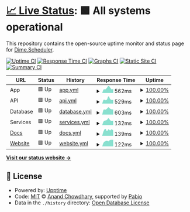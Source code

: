 # [📈 Live Status](https://status.dimescheduler.com): <!--live status--> **🟩 All systems operational**

This repository contains the open-source uptime monitor and status page for [Dime.Scheduler](www.dimescheduler.com).

[![Uptime CI](https://github.com/dime-scheduler/status/workflows/Uptime%20CI/badge.svg)](https://github.com/dime-scheduler/status/actions?query=workflow%3A%22Uptime+CI%22)
[![Response Time CI](https://github.com/dime-scheduler/status/workflows/Response%20Time%20CI/badge.svg)](https://github.com/dime-scheduler/status/actions?query=workflow%3A%22Response+Time+CI%22)
[![Graphs CI](https://github.com/dime-scheduler/status/workflows/Graphs%20CI/badge.svg)](https://github.com/dime-scheduler/status/actions?query=workflow%3A%22Graphs+CI%22)
[![Static Site CI](https://github.com/dime-scheduler/status/workflows/Static%20Site%20CI/badge.svg)](https://github.com/dime-scheduler/status/actions?query=workflow%3A%22Static+Site+CI%22)
[![Summary CI](https://github.com/dime-scheduler/status/workflows/Summary%20CI/badge.svg)](https://github.com/dime-scheduler/status/actions?query=workflow%3A%22Summary+CI%22)

<!--start: status pages-->
<!-- This summary is generated by Upptime (https://github.com/upptime/upptime) -->
<!-- Do not edit this manually, your changes will be overwritten -->
<!-- prettier-ignore -->
| URL | Status | History | Response Time | Uptime |
| --- | ------ | ------- | ------------- | ------ |
| <img alt="" src="https://cdn.dimescheduler.com/dime-scheduler/v2/shape.svg" height="13"> App | 🟩 Up | [app.yml](https://github.com/dime-scheduler/status/commits/HEAD/history/app.yml) | <details><summary><img alt="Response time graph" src="./graphs/app/response-time-week.png" height="20"> 562ms</summary><br><a href="https://status.dimescheduler.com/history/app"><img alt="Response time 674" src="https://img.shields.io/endpoint?url=https%3A%2F%2Fraw.githubusercontent.com%2Fdime-scheduler%2Fstatus%2FHEAD%2Fapi%2Fapp%2Fresponse-time.json"></a><br><a href="https://status.dimescheduler.com/history/app"><img alt="24-hour response time 499" src="https://img.shields.io/endpoint?url=https%3A%2F%2Fraw.githubusercontent.com%2Fdime-scheduler%2Fstatus%2FHEAD%2Fapi%2Fapp%2Fresponse-time-day.json"></a><br><a href="https://status.dimescheduler.com/history/app"><img alt="7-day response time 562" src="https://img.shields.io/endpoint?url=https%3A%2F%2Fraw.githubusercontent.com%2Fdime-scheduler%2Fstatus%2FHEAD%2Fapi%2Fapp%2Fresponse-time-week.json"></a><br><a href="https://status.dimescheduler.com/history/app"><img alt="30-day response time 620" src="https://img.shields.io/endpoint?url=https%3A%2F%2Fraw.githubusercontent.com%2Fdime-scheduler%2Fstatus%2FHEAD%2Fapi%2Fapp%2Fresponse-time-month.json"></a><br><a href="https://status.dimescheduler.com/history/app"><img alt="1-year response time 674" src="https://img.shields.io/endpoint?url=https%3A%2F%2Fraw.githubusercontent.com%2Fdime-scheduler%2Fstatus%2FHEAD%2Fapi%2Fapp%2Fresponse-time-year.json"></a></details> | <details><summary><a href="https://status.dimescheduler.com/history/app">100.00%</a></summary><a href="https://status.dimescheduler.com/history/app"><img alt="All-time uptime 100.00%" src="https://img.shields.io/endpoint?url=https%3A%2F%2Fraw.githubusercontent.com%2Fdime-scheduler%2Fstatus%2FHEAD%2Fapi%2Fapp%2Fuptime.json"></a><br><a href="https://status.dimescheduler.com/history/app"><img alt="24-hour uptime 100.00%" src="https://img.shields.io/endpoint?url=https%3A%2F%2Fraw.githubusercontent.com%2Fdime-scheduler%2Fstatus%2FHEAD%2Fapi%2Fapp%2Fuptime-day.json"></a><br><a href="https://status.dimescheduler.com/history/app"><img alt="7-day uptime 100.00%" src="https://img.shields.io/endpoint?url=https%3A%2F%2Fraw.githubusercontent.com%2Fdime-scheduler%2Fstatus%2FHEAD%2Fapi%2Fapp%2Fuptime-week.json"></a><br><a href="https://status.dimescheduler.com/history/app"><img alt="30-day uptime 100.00%" src="https://img.shields.io/endpoint?url=https%3A%2F%2Fraw.githubusercontent.com%2Fdime-scheduler%2Fstatus%2FHEAD%2Fapi%2Fapp%2Fuptime-month.json"></a><br><a href="https://status.dimescheduler.com/history/app"><img alt="1-year uptime 100.00%" src="https://img.shields.io/endpoint?url=https%3A%2F%2Fraw.githubusercontent.com%2Fdime-scheduler%2Fstatus%2FHEAD%2Fapi%2Fapp%2Fuptime-year.json"></a></details>
| <img alt="" src="https://cdn.dimescheduler.com/dime-scheduler/v2/shape.svg" height="13"> API | 🟩 Up | [api.yml](https://github.com/dime-scheduler/status/commits/HEAD/history/api.yml) | <details><summary><img alt="Response time graph" src="./graphs/api/response-time-week.png" height="20"> 529ms</summary><br><a href="https://status.dimescheduler.com/history/api"><img alt="Response time 663" src="https://img.shields.io/endpoint?url=https%3A%2F%2Fraw.githubusercontent.com%2Fdime-scheduler%2Fstatus%2FHEAD%2Fapi%2Fapi%2Fresponse-time.json"></a><br><a href="https://status.dimescheduler.com/history/api"><img alt="24-hour response time 463" src="https://img.shields.io/endpoint?url=https%3A%2F%2Fraw.githubusercontent.com%2Fdime-scheduler%2Fstatus%2FHEAD%2Fapi%2Fapi%2Fresponse-time-day.json"></a><br><a href="https://status.dimescheduler.com/history/api"><img alt="7-day response time 529" src="https://img.shields.io/endpoint?url=https%3A%2F%2Fraw.githubusercontent.com%2Fdime-scheduler%2Fstatus%2FHEAD%2Fapi%2Fapi%2Fresponse-time-week.json"></a><br><a href="https://status.dimescheduler.com/history/api"><img alt="30-day response time 635" src="https://img.shields.io/endpoint?url=https%3A%2F%2Fraw.githubusercontent.com%2Fdime-scheduler%2Fstatus%2FHEAD%2Fapi%2Fapi%2Fresponse-time-month.json"></a><br><a href="https://status.dimescheduler.com/history/api"><img alt="1-year response time 663" src="https://img.shields.io/endpoint?url=https%3A%2F%2Fraw.githubusercontent.com%2Fdime-scheduler%2Fstatus%2FHEAD%2Fapi%2Fapi%2Fresponse-time-year.json"></a></details> | <details><summary><a href="https://status.dimescheduler.com/history/api">100.00%</a></summary><a href="https://status.dimescheduler.com/history/api"><img alt="All-time uptime 100.00%" src="https://img.shields.io/endpoint?url=https%3A%2F%2Fraw.githubusercontent.com%2Fdime-scheduler%2Fstatus%2FHEAD%2Fapi%2Fapi%2Fuptime.json"></a><br><a href="https://status.dimescheduler.com/history/api"><img alt="24-hour uptime 100.00%" src="https://img.shields.io/endpoint?url=https%3A%2F%2Fraw.githubusercontent.com%2Fdime-scheduler%2Fstatus%2FHEAD%2Fapi%2Fapi%2Fuptime-day.json"></a><br><a href="https://status.dimescheduler.com/history/api"><img alt="7-day uptime 100.00%" src="https://img.shields.io/endpoint?url=https%3A%2F%2Fraw.githubusercontent.com%2Fdime-scheduler%2Fstatus%2FHEAD%2Fapi%2Fapi%2Fuptime-week.json"></a><br><a href="https://status.dimescheduler.com/history/api"><img alt="30-day uptime 100.00%" src="https://img.shields.io/endpoint?url=https%3A%2F%2Fraw.githubusercontent.com%2Fdime-scheduler%2Fstatus%2FHEAD%2Fapi%2Fapi%2Fuptime-month.json"></a><br><a href="https://status.dimescheduler.com/history/api"><img alt="1-year uptime 100.00%" src="https://img.shields.io/endpoint?url=https%3A%2F%2Fraw.githubusercontent.com%2Fdime-scheduler%2Fstatus%2FHEAD%2Fapi%2Fapi%2Fuptime-year.json"></a></details>
| <img alt="" src="https://cdn.dimescheduler.com/dime-scheduler/v2/shape.svg" height="13"> Database | 🟩 Up | [database.yml](https://github.com/dime-scheduler/status/commits/HEAD/history/database.yml) | <details><summary><img alt="Response time graph" src="./graphs/database/response-time-week.png" height="20"> 603ms</summary><br><a href="https://status.dimescheduler.com/history/database"><img alt="Response time 721" src="https://img.shields.io/endpoint?url=https%3A%2F%2Fraw.githubusercontent.com%2Fdime-scheduler%2Fstatus%2FHEAD%2Fapi%2Fdatabase%2Fresponse-time.json"></a><br><a href="https://status.dimescheduler.com/history/database"><img alt="24-hour response time 552" src="https://img.shields.io/endpoint?url=https%3A%2F%2Fraw.githubusercontent.com%2Fdime-scheduler%2Fstatus%2FHEAD%2Fapi%2Fdatabase%2Fresponse-time-day.json"></a><br><a href="https://status.dimescheduler.com/history/database"><img alt="7-day response time 603" src="https://img.shields.io/endpoint?url=https%3A%2F%2Fraw.githubusercontent.com%2Fdime-scheduler%2Fstatus%2FHEAD%2Fapi%2Fdatabase%2Fresponse-time-week.json"></a><br><a href="https://status.dimescheduler.com/history/database"><img alt="30-day response time 708" src="https://img.shields.io/endpoint?url=https%3A%2F%2Fraw.githubusercontent.com%2Fdime-scheduler%2Fstatus%2FHEAD%2Fapi%2Fdatabase%2Fresponse-time-month.json"></a><br><a href="https://status.dimescheduler.com/history/database"><img alt="1-year response time 721" src="https://img.shields.io/endpoint?url=https%3A%2F%2Fraw.githubusercontent.com%2Fdime-scheduler%2Fstatus%2FHEAD%2Fapi%2Fdatabase%2Fresponse-time-year.json"></a></details> | <details><summary><a href="https://status.dimescheduler.com/history/database">100.00%</a></summary><a href="https://status.dimescheduler.com/history/database"><img alt="All-time uptime 99.99%" src="https://img.shields.io/endpoint?url=https%3A%2F%2Fraw.githubusercontent.com%2Fdime-scheduler%2Fstatus%2FHEAD%2Fapi%2Fdatabase%2Fuptime.json"></a><br><a href="https://status.dimescheduler.com/history/database"><img alt="24-hour uptime 100.00%" src="https://img.shields.io/endpoint?url=https%3A%2F%2Fraw.githubusercontent.com%2Fdime-scheduler%2Fstatus%2FHEAD%2Fapi%2Fdatabase%2Fuptime-day.json"></a><br><a href="https://status.dimescheduler.com/history/database"><img alt="7-day uptime 100.00%" src="https://img.shields.io/endpoint?url=https%3A%2F%2Fraw.githubusercontent.com%2Fdime-scheduler%2Fstatus%2FHEAD%2Fapi%2Fdatabase%2Fuptime-week.json"></a><br><a href="https://status.dimescheduler.com/history/database"><img alt="30-day uptime 100.00%" src="https://img.shields.io/endpoint?url=https%3A%2F%2Fraw.githubusercontent.com%2Fdime-scheduler%2Fstatus%2FHEAD%2Fapi%2Fdatabase%2Fuptime-month.json"></a><br><a href="https://status.dimescheduler.com/history/database"><img alt="1-year uptime 99.99%" src="https://img.shields.io/endpoint?url=https%3A%2F%2Fraw.githubusercontent.com%2Fdime-scheduler%2Fstatus%2FHEAD%2Fapi%2Fdatabase%2Fuptime-year.json"></a></details>
| <img alt="" src="https://cdn.dimescheduler.com/dime-scheduler/v2/shape.svg" height="13"> Services | 🟩 Up | [services.yml](https://github.com/dime-scheduler/status/commits/HEAD/history/services.yml) | <details><summary><img alt="Response time graph" src="./graphs/services/response-time-week.png" height="20"> 132ms</summary><br><a href="https://status.dimescheduler.com/history/services"><img alt="Response time 157" src="https://img.shields.io/endpoint?url=https%3A%2F%2Fraw.githubusercontent.com%2Fdime-scheduler%2Fstatus%2FHEAD%2Fapi%2Fservices%2Fresponse-time.json"></a><br><a href="https://status.dimescheduler.com/history/services"><img alt="24-hour response time 118" src="https://img.shields.io/endpoint?url=https%3A%2F%2Fraw.githubusercontent.com%2Fdime-scheduler%2Fstatus%2FHEAD%2Fapi%2Fservices%2Fresponse-time-day.json"></a><br><a href="https://status.dimescheduler.com/history/services"><img alt="7-day response time 132" src="https://img.shields.io/endpoint?url=https%3A%2F%2Fraw.githubusercontent.com%2Fdime-scheduler%2Fstatus%2FHEAD%2Fapi%2Fservices%2Fresponse-time-week.json"></a><br><a href="https://status.dimescheduler.com/history/services"><img alt="30-day response time 152" src="https://img.shields.io/endpoint?url=https%3A%2F%2Fraw.githubusercontent.com%2Fdime-scheduler%2Fstatus%2FHEAD%2Fapi%2Fservices%2Fresponse-time-month.json"></a><br><a href="https://status.dimescheduler.com/history/services"><img alt="1-year response time 157" src="https://img.shields.io/endpoint?url=https%3A%2F%2Fraw.githubusercontent.com%2Fdime-scheduler%2Fstatus%2FHEAD%2Fapi%2Fservices%2Fresponse-time-year.json"></a></details> | <details><summary><a href="https://status.dimescheduler.com/history/services">100.00%</a></summary><a href="https://status.dimescheduler.com/history/services"><img alt="All-time uptime 100.00%" src="https://img.shields.io/endpoint?url=https%3A%2F%2Fraw.githubusercontent.com%2Fdime-scheduler%2Fstatus%2FHEAD%2Fapi%2Fservices%2Fuptime.json"></a><br><a href="https://status.dimescheduler.com/history/services"><img alt="24-hour uptime 100.00%" src="https://img.shields.io/endpoint?url=https%3A%2F%2Fraw.githubusercontent.com%2Fdime-scheduler%2Fstatus%2FHEAD%2Fapi%2Fservices%2Fuptime-day.json"></a><br><a href="https://status.dimescheduler.com/history/services"><img alt="7-day uptime 100.00%" src="https://img.shields.io/endpoint?url=https%3A%2F%2Fraw.githubusercontent.com%2Fdime-scheduler%2Fstatus%2FHEAD%2Fapi%2Fservices%2Fuptime-week.json"></a><br><a href="https://status.dimescheduler.com/history/services"><img alt="30-day uptime 100.00%" src="https://img.shields.io/endpoint?url=https%3A%2F%2Fraw.githubusercontent.com%2Fdime-scheduler%2Fstatus%2FHEAD%2Fapi%2Fservices%2Fuptime-month.json"></a><br><a href="https://status.dimescheduler.com/history/services"><img alt="1-year uptime 100.00%" src="https://img.shields.io/endpoint?url=https%3A%2F%2Fraw.githubusercontent.com%2Fdime-scheduler%2Fstatus%2FHEAD%2Fapi%2Fservices%2Fuptime-year.json"></a></details>
| <img alt="" src="https://cdn.dimescheduler.com/dime-scheduler/v2/shape.svg" height="13"> [Docs](https://docs.dimescheduler.com) | 🟩 Up | [docs.yml](https://github.com/dime-scheduler/status/commits/HEAD/history/docs.yml) | <details><summary><img alt="Response time graph" src="./graphs/docs/response-time-week.png" height="20"> 139ms</summary><br><a href="https://status.dimescheduler.com/history/docs"><img alt="Response time 155" src="https://img.shields.io/endpoint?url=https%3A%2F%2Fraw.githubusercontent.com%2Fdime-scheduler%2Fstatus%2FHEAD%2Fapi%2Fdocs%2Fresponse-time.json"></a><br><a href="https://status.dimescheduler.com/history/docs"><img alt="24-hour response time 130" src="https://img.shields.io/endpoint?url=https%3A%2F%2Fraw.githubusercontent.com%2Fdime-scheduler%2Fstatus%2FHEAD%2Fapi%2Fdocs%2Fresponse-time-day.json"></a><br><a href="https://status.dimescheduler.com/history/docs"><img alt="7-day response time 139" src="https://img.shields.io/endpoint?url=https%3A%2F%2Fraw.githubusercontent.com%2Fdime-scheduler%2Fstatus%2FHEAD%2Fapi%2Fdocs%2Fresponse-time-week.json"></a><br><a href="https://status.dimescheduler.com/history/docs"><img alt="30-day response time 164" src="https://img.shields.io/endpoint?url=https%3A%2F%2Fraw.githubusercontent.com%2Fdime-scheduler%2Fstatus%2FHEAD%2Fapi%2Fdocs%2Fresponse-time-month.json"></a><br><a href="https://status.dimescheduler.com/history/docs"><img alt="1-year response time 155" src="https://img.shields.io/endpoint?url=https%3A%2F%2Fraw.githubusercontent.com%2Fdime-scheduler%2Fstatus%2FHEAD%2Fapi%2Fdocs%2Fresponse-time-year.json"></a></details> | <details><summary><a href="https://status.dimescheduler.com/history/docs">100.00%</a></summary><a href="https://status.dimescheduler.com/history/docs"><img alt="All-time uptime 100.00%" src="https://img.shields.io/endpoint?url=https%3A%2F%2Fraw.githubusercontent.com%2Fdime-scheduler%2Fstatus%2FHEAD%2Fapi%2Fdocs%2Fuptime.json"></a><br><a href="https://status.dimescheduler.com/history/docs"><img alt="24-hour uptime 100.00%" src="https://img.shields.io/endpoint?url=https%3A%2F%2Fraw.githubusercontent.com%2Fdime-scheduler%2Fstatus%2FHEAD%2Fapi%2Fdocs%2Fuptime-day.json"></a><br><a href="https://status.dimescheduler.com/history/docs"><img alt="7-day uptime 100.00%" src="https://img.shields.io/endpoint?url=https%3A%2F%2Fraw.githubusercontent.com%2Fdime-scheduler%2Fstatus%2FHEAD%2Fapi%2Fdocs%2Fuptime-week.json"></a><br><a href="https://status.dimescheduler.com/history/docs"><img alt="30-day uptime 100.00%" src="https://img.shields.io/endpoint?url=https%3A%2F%2Fraw.githubusercontent.com%2Fdime-scheduler%2Fstatus%2FHEAD%2Fapi%2Fdocs%2Fuptime-month.json"></a><br><a href="https://status.dimescheduler.com/history/docs"><img alt="1-year uptime 100.00%" src="https://img.shields.io/endpoint?url=https%3A%2F%2Fraw.githubusercontent.com%2Fdime-scheduler%2Fstatus%2FHEAD%2Fapi%2Fdocs%2Fuptime-year.json"></a></details>
| <img alt="" src="https://cdn.dimescheduler.com/dime-scheduler/v2/shape.svg" height="13"> [Website](https://www.dimescheduler.com) | 🟩 Up | [website.yml](https://github.com/dime-scheduler/status/commits/HEAD/history/website.yml) | <details><summary><img alt="Response time graph" src="./graphs/website/response-time-week.png" height="20"> 122ms</summary><br><a href="https://status.dimescheduler.com/history/website"><img alt="Response time 161" src="https://img.shields.io/endpoint?url=https%3A%2F%2Fraw.githubusercontent.com%2Fdime-scheduler%2Fstatus%2FHEAD%2Fapi%2Fwebsite%2Fresponse-time.json"></a><br><a href="https://status.dimescheduler.com/history/website"><img alt="24-hour response time 142" src="https://img.shields.io/endpoint?url=https%3A%2F%2Fraw.githubusercontent.com%2Fdime-scheduler%2Fstatus%2FHEAD%2Fapi%2Fwebsite%2Fresponse-time-day.json"></a><br><a href="https://status.dimescheduler.com/history/website"><img alt="7-day response time 122" src="https://img.shields.io/endpoint?url=https%3A%2F%2Fraw.githubusercontent.com%2Fdime-scheduler%2Fstatus%2FHEAD%2Fapi%2Fwebsite%2Fresponse-time-week.json"></a><br><a href="https://status.dimescheduler.com/history/website"><img alt="30-day response time 161" src="https://img.shields.io/endpoint?url=https%3A%2F%2Fraw.githubusercontent.com%2Fdime-scheduler%2Fstatus%2FHEAD%2Fapi%2Fwebsite%2Fresponse-time-month.json"></a><br><a href="https://status.dimescheduler.com/history/website"><img alt="1-year response time 161" src="https://img.shields.io/endpoint?url=https%3A%2F%2Fraw.githubusercontent.com%2Fdime-scheduler%2Fstatus%2FHEAD%2Fapi%2Fwebsite%2Fresponse-time-year.json"></a></details> | <details><summary><a href="https://status.dimescheduler.com/history/website">100.00%</a></summary><a href="https://status.dimescheduler.com/history/website"><img alt="All-time uptime 100.00%" src="https://img.shields.io/endpoint?url=https%3A%2F%2Fraw.githubusercontent.com%2Fdime-scheduler%2Fstatus%2FHEAD%2Fapi%2Fwebsite%2Fuptime.json"></a><br><a href="https://status.dimescheduler.com/history/website"><img alt="24-hour uptime 100.00%" src="https://img.shields.io/endpoint?url=https%3A%2F%2Fraw.githubusercontent.com%2Fdime-scheduler%2Fstatus%2FHEAD%2Fapi%2Fwebsite%2Fuptime-day.json"></a><br><a href="https://status.dimescheduler.com/history/website"><img alt="7-day uptime 100.00%" src="https://img.shields.io/endpoint?url=https%3A%2F%2Fraw.githubusercontent.com%2Fdime-scheduler%2Fstatus%2FHEAD%2Fapi%2Fwebsite%2Fuptime-week.json"></a><br><a href="https://status.dimescheduler.com/history/website"><img alt="30-day uptime 100.00%" src="https://img.shields.io/endpoint?url=https%3A%2F%2Fraw.githubusercontent.com%2Fdime-scheduler%2Fstatus%2FHEAD%2Fapi%2Fwebsite%2Fuptime-month.json"></a><br><a href="https://status.dimescheduler.com/history/website"><img alt="1-year uptime 100.00%" src="https://img.shields.io/endpoint?url=https%3A%2F%2Fraw.githubusercontent.com%2Fdime-scheduler%2Fstatus%2FHEAD%2Fapi%2Fwebsite%2Fuptime-year.json"></a></details>

<!--end: status pages-->

[**Visit our status website →**](https://status.dimescheduler.com)

## 📄 License

- Powered by: [Upptime](https://github.com/upptime/upptime)
- Code: [MIT](./LICENSE) © [Anand Chowdhary](https://anandchowdhary.com), supported by [Pabio](https://pabio.com)
- Data in the `./history` directory: [Open Database License](https://opendatacommons.org/licenses/odbl/1-0/)
